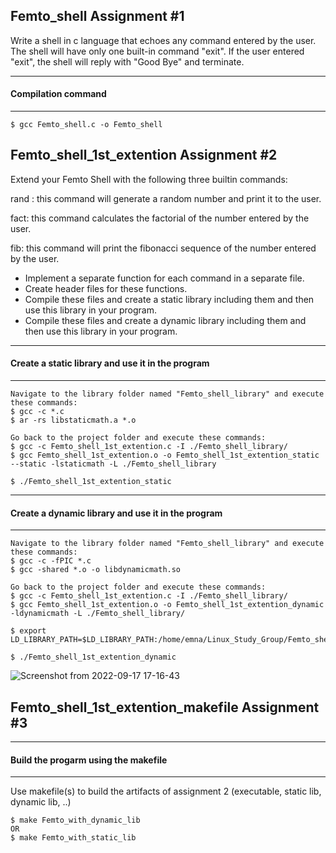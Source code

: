 ## Femto_shell Assignment #1

Write a shell in c language that echoes any command entered by the user. The shell will have only one built-in command "exit". If the user entered "exit", the shell will reply with "Good Bye" and terminate.

---
#### Compilation command
---
```
$ gcc Femto_shell.c -o Femto_shell
```
## Femto_shell_1st_extention Assignment #2

Extend your Femto Shell with the following three builtin commands:

rand : this command will generate a random number and print it to the user.

fact: this command calculates the factorial of the number entered by the user.

fib: this command will print the fibonacci sequence of the number entered by the user.
- Implement a separate function for each command in a separate file.
- Create header files for these functions.
- Compile these files and create a static library including them and then use this library in your program.
- Compile these files and create a dynamic library including them and then use this library in your program.

---
#### Create a static library and use it in the program
---
```
Navigate to the library folder named "Femto_shell_library" and execute these commands:
$ gcc -c *.c
$ ar -rs libstaticmath.a *.o

Go back to the project folder and execute these commands:
$ gcc -c Femto_shell_1st_extention.c -I ./Femto_shell_library/
$ gcc Femto_shell_1st_extention.o -o Femto_shell_1st_extention_static --static -lstaticmath -L ./Femto_shell_library

$ ./Femto_shell_1st_extention_static
```
---
#### Create a dynamic library and use it in the program
---
```
Navigate to the library folder named "Femto_shell_library" and execute these commands:
$ gcc -c -fPIC *.c
$ gcc -shared *.o -o libdynamicmath.so

Go back to the project folder and execute these commands:
$ gcc -c Femto_shell_1st_extention.c -I ./Femto_shell_library/
$ gcc Femto_shell_1st_extention.o -o Femto_shell_1st_extention_dynamic -ldynamicmath -L ./Femto_shell_library/

$ export LD_LIBRARY_PATH=$LD_LIBRARY_PATH:/home/emna/Linux_Study_Group/Femto_shell_1st_extention/Femto_shell_library

$ ./Femto_shell_1st_extention_dynamic
```
![Screenshot from 2022-09-17 17-16-43](https://user-images.githubusercontent.com/89909599/190866561-86677ee8-2d3e-4354-804d-569fb8ef7174.png)

## Femto_shell_1st_extention_makefile Assignment #3

---
#### Build the progarm using the makefile
---
Use makefile(s) to build the artifacts of assignment 2  (executable, static lib, dynamic lib, ..)
```
$ make Femto_with_dynamic_lib
OR
$ make Femto_with_static_lib
```
